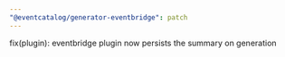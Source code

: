 ```yaml
---
"@eventcatalog/generator-eventbridge": patch
---
```


fix(plugin): eventbridge plugin now persists the summary on generation
